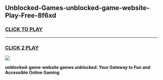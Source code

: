 
## Unblocked-Games-unblocked-game-website-Play-Free-8f6xd
<h3>
<a href="https://premium76.site?title=unblocked-game-website&ref=20A">CLICK TO PLAY</a></h3>
<hr>

<h3>
<a href="https://premium76.site?title=unblocked-game-website&ref=20A">CLICK 2 PLAY</a>
  
</h3>

<a href="https://premium76.site?title=unblocked-game-website&ref=20A"><img src="https://clearcache.store/games.png"></a>


**unblocked-game-website games unblocked: Your Gateway to Fun and Accessible Online Gaming**
